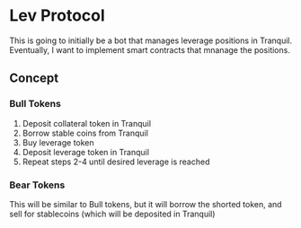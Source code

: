 # Lev Protocol 

This is going to initially be a bot that manages leverage positions in Tranquil.
Eventually, I want to implement smart contracts that mnanage the positions.

## Concept

### Bull Tokens

1. Deposit collateral token in Tranquil
2. Borrow stable coins from Tranquil
3. Buy leverage token
3. Deposit leverage token in Tranquil
4. Repeat steps 2-4 until desired leverage is reached

### Bear Tokens

This will be similar to Bull tokens, but it will borrow the
shorted token, and sell for stablecoins (which will be 
deposited in Tranquil)
